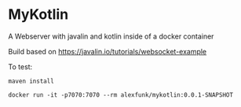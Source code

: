 # MyKotlin
A Webserver with javalin and kotlin inside of a docker container

Build based on https://javalin.io/tutorials/websocket-example

To test:

`maven install`

`docker run -it -p7070:7070 --rm alexfunk/mykotlin:0.0.1-SNAPSHOT`
